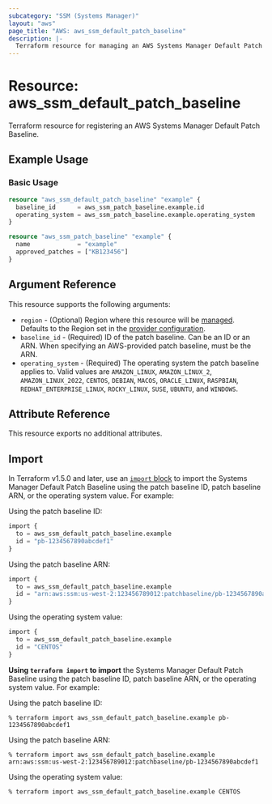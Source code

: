 ```yaml
---
subcategory: "SSM (Systems Manager)"
layout: "aws"
page_title: "AWS: aws_ssm_default_patch_baseline"
description: |-
  Terraform resource for managing an AWS Systems Manager Default Patch Baseline.
---
```


# Resource: aws_ssm_default_patch_baseline

Terraform resource for registering an AWS Systems Manager Default Patch Baseline.

## Example Usage

### Basic Usage

```terraform
resource "aws_ssm_default_patch_baseline" "example" {
  baseline_id      = aws_ssm_patch_baseline.example.id
  operating_system = aws_ssm_patch_baseline.example.operating_system
}

resource "aws_ssm_patch_baseline" "example" {
  name             = "example"
  approved_patches = ["KB123456"]
}
```

## Argument Reference

This resource supports the following arguments:

* `region` - (Optional) Region where this resource will be [managed](https://docs.aws.amazon.com/general/latest/gr/rande.html#regional-endpoints). Defaults to the Region set in the [provider configuration](https://registry.terraform.io/providers/hashicorp/aws/latest/docs#aws-configuration-reference).
* `baseline_id` - (Required) ID of the patch baseline.
  Can be an ID or an ARN.
  When specifying an AWS-provided patch baseline, must be the ARN.
* `operating_system` - (Required) The operating system the patch baseline applies to.
  Valid values are
  `AMAZON_LINUX`,
  `AMAZON_LINUX_2`,
  `AMAZON_LINUX_2022`,
  `CENTOS`,
  `DEBIAN`,
  `MACOS`,
  `ORACLE_LINUX`,
  `RASPBIAN`,
  `REDHAT_ENTERPRISE_LINUX`,
  `ROCKY_LINUX`,
  `SUSE`,
  `UBUNTU`, and
  `WINDOWS`.

## Attribute Reference

This resource exports no additional attributes.

## Import

In Terraform v1.5.0 and later, use an [`import` block](https://developer.hashicorp.com/terraform/language/import) to import the Systems Manager Default Patch Baseline using the patch baseline ID, patch baseline ARN, or the operating system value. For example:

Using the patch baseline ID:

```terraform
import {
  to = aws_ssm_default_patch_baseline.example
  id = "pb-1234567890abcdef1"
}
```

Using the patch baseline ARN:

```terraform
import {
  to = aws_ssm_default_patch_baseline.example
  id = "arn:aws:ssm:us-west-2:123456789012:patchbaseline/pb-1234567890abcdef1"
}
```

Using the operating system value:

```terraform
import {
  to = aws_ssm_default_patch_baseline.example
  id = "CENTOS"
}
```

**Using `terraform import` to import** the Systems Manager Default Patch Baseline using the patch baseline ID, patch baseline ARN, or the operating system value. For example:

Using the patch baseline ID:

```console
% terraform import aws_ssm_default_patch_baseline.example pb-1234567890abcdef1
```

Using the patch baseline ARN:

```console
% terraform import aws_ssm_default_patch_baseline.example arn:aws:ssm:us-west-2:123456789012:patchbaseline/pb-1234567890abcdef1
```

Using the operating system value:

```console
% terraform import aws_ssm_default_patch_baseline.example CENTOS
```
